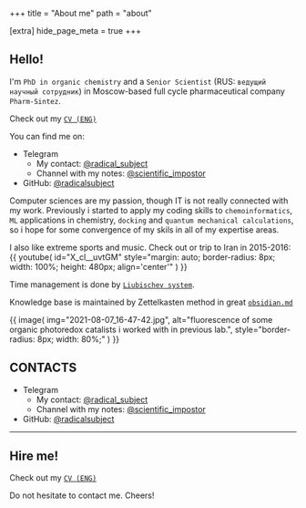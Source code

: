 +++
title = "About me"
path = "about"

[extra]
hide_page_meta = true
+++

## Hello!

I'm `PhD in organic chemistry` and a `Senior Scientist` (RUS: `ведущий научный сотрудник`) in Moscow-based full cycle pharmaceutical company `Pharm-Sintez`. 

Check out my [`CV (ENG)`](CV_Fedorov_OV_ENG_Full.pdf)
<!-- Моё CV, полную версию, можно скачать здесь: [`CV (RUS)`](CV_Fedorov_OV_RUS_Full.pdf) -->

<!-- For shorter version you may want to see my [`RESUME`]() -->

You can find me on:

- Telegram
  - My contact: [@radical_subject]
  - Channel with my notes: [@scientific_impostor]
- GitHub: [@radicalsubject]

Computer sciences are my passion, though IT is not really connected with my work. 
Previously i started to apply my coding skills to `chemoinformatics`, `ML` applications in chemistry, `docking` and `quantum mechanical calculations`, so i hope for some convergence of my skils in all of my expertise areas.


I also like extreme sports and music.
Check out or trip to Iran in 2015-2016:
{{
  youtube(
    id="X_cl__uvtGM"
    style="margin: auto; border-radius: 8px; width: 100%; height: 480px; align='center'"
  )
}}

Time management is done by [`Liubischev system`].

Knowledge base is maintained by Zettelkasten method in great [`obsidian.md`]

[`obsidian.md`]: https://obsidian.md/
[`Liubischev system`]: https://ru.wikipedia.org/wiki/%D0%9B%D1%8E%D0%B1%D0%B8%D1%89%D0%B5%D0%B2,_%D0%90%D0%BB%D0%B5%D0%BA%D1%81%D0%B0%D0%BD%D0%B4%D1%80_%D0%90%D0%BB%D0%B5%D0%BA%D1%81%D0%B0%D0%BD%D0%B4%D1%80%D0%BE%D0%B2%D0%B8%D1%87#%D0%A2%D0%B2%D0%BE%D1%80%D1%87%D0%B5%D1%81%D1%82%D0%B2%D0%BE

{{ 
  image(
      img="2021-08-07_16-47-42.jpg", 
      alt="fluorescence of some organic photoredox catalists i worked with in previous lab.", 
      style="border-radius: 8px; width: 80%;"
  )
}}


## CONTACTS

- Telegram
  - My contact: [@radical_subject]
  - Channel with my notes: [@scientific_impostor]
- GitHub: [@radicalsubject]

---

## Hire me!

Check out my [`CV (ENG)`](CV_Fedorov_OV_ENG_Full.pdf)
<!-- Моё CV, полную версию, можно скачать здесь: [`CV (RUS)`](CV_Fedorov_OV_RUS_Full.pdf) -->

<!-- For shorter version you may want to see my [`RESUME`]() -->

[@radical_subject]: https://t.me/radical_subject
[@scientific_impostor]: https://t.me/scientific_impostor
[@radicalsubject]: https://github.com/radicalsubject

Do not hesitate to contact me. Cheers!
